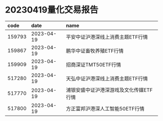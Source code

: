 # 20230419量化交易报告
 | code | date | name | 
 | :----- | :----- | :----- | 
 | 159793 | 2023-04-19 | 平安中证沪港深线上消费主题ETF行情 | 
 | 159867 | 2023-04-19 | 鹏华中证畜牧养殖ETF行情 | 
 | 159909 | 2023-04-19 | 招商深证TMT50ETF行情 | 
 | 517280 | 2023-04-19 | 天弘中证沪港深线上消费主题ETF行情 | 
 | 517770 | 2023-04-19 | 浦银安盛中证沪港深游戏及文化传媒ETF行情 | 
 | 517800 | 2023-04-19 | 方正富邦沪港深人工智能50ETF行情 | 
